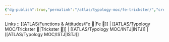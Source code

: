 ```yaml
---
{"dg-publish":true,"permalink":"/atlas/typology-moc/fe-trickster/","created":"2023-01-05T12:07:06.676+01:00","updated":"2023-03-09T09:58:40.571+01:00"}
---
```


Links :: [[ATLAS/Functions & Attitudes/Fe 💉\|Fe 💉]] | [[ATLAS/Typology MOC/Trickster 🤡\|Trickster 🤡]] | [[ATLAS/Typology MOC/INTJ\|INTJ]] | [[ATLAS/Typology MOC/ISTJ\|ISTJ]]